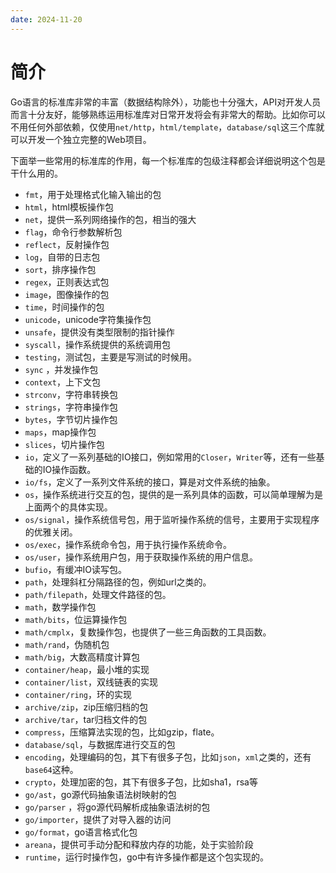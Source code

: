 ```yaml
---
date: 2024-11-20
---
```

# 简介



Go语言的标准库非常的丰富（数据结构除外），功能也十分强大，API对开发人员而言十分友好，能够熟练运用标准库对日常开发将会有非常大的帮助。比如你可以不用任何外部依赖，仅使用`net/http`，`html/template`，`database/sql`这三个库就可以开发一个独立完整的Web项目。

下面举一些常用的标准库的作用，每一个标准库的包级注释都会详细说明这个包是干什么用的。


- `fmt`，用于处理格式化输入输出的包
- `html`，html模板操作包
- `net`，提供一系列网络操作的包，相当的强大
- `flag`，命令行参数解析包
- `reflect`，反射操作包
- `log`，自带的日志包
- `sort`，排序操作包
- `regex`，正则表达式包
- `image`，图像操作的包
- `time`，时间操作的包
- `unicode`，unicode字符集操作包
- `unsafe`，提供没有类型限制的指针操作
- `syscall`，操作系统提供的系统调用包
- `testing`，测试包，主要是写测试的时候用。
- `sync` ，并发操作包
- `context`，上下文包
- `strconv`，字符串转换包
- `strings`，字符串操作包
- `bytes`，字节切片操作包
- `maps`，map操作包
- `slices`，切片操作包
- `io`，定义了一系列基础的IO接口，例如常用的`Closer`，`Writer`等，还有一些基础的IO操作函数。
- `io/fs`，定义了一系列文件系统的接口，算是对文件系统的抽象。
- `os`，操作系统进行交互的包，提供的是一系列具体的函数，可以简单理解为是上面两个的具体实现。
- `os/signal`，操作系统信号包，用于监听操作系统的信号，主要用于实现程序的优雅关闭。
- `os/exec`，操作系统命令包，用于执行操作系统命令。
- `os/user`，操作系统用户包，用于获取操作系统的用户信息。
- `bufio`，有缓冲IO读写包。
- `path`，处理斜杠分隔路径的包，例如url之类的。
- `path/filepath`，处理文件路径的包。
- `math`，数学操作包
- `math/bits`，位运算操作包
- `math/cmplx`，复数操作包，也提供了一些三角函数的工具函数。
- `math/rand`，伪随机包
- `math/big`，大数高精度计算包
- `container/heap`，最小堆的实现
- `container/list`，双线链表的实现
- `container/ring`，环的实现
- `archive/zip`，zip压缩归档的包
- `archive/tar`，tar归档文件的包
- `compress`，压缩算法实现的包，比如gzip，flate。
- `database/sql`，与数据库进行交互的包
- `encoding`，处理编码的包，其下有很多子包，比如`json`，`xml`之类的，还有`base64`这种。
- `crypto`，处理加密的包，其下有很多子包，比如sha1，rsa等
- `go/ast`，go源代码抽象语法树映射的包
- `go/parser` ，将go源代码解析成抽象语法树的包
- `go/importer`，提供了对导入器的访问
- `go/format`，go语言格式化包
- `areana`，提供可手动分配和释放内存的功能，处于实验阶段
- `runtime`，运行时操作包，go中有许多操作都是这个包实现的。



